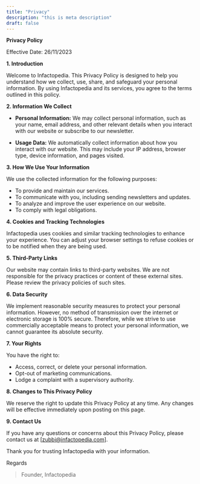 ```yaml
---
title: "Privacy"
description: "this is meta description"
draft: false
---
```


**Privacy Policy**

Effective Date: 26/11/2023

**1. Introduction**

Welcome to Infactopedia. This Privacy Policy is designed to help you understand how we collect, use, share, and safeguard your personal information. By using Infactopedia and its services, you agree to the terms outlined in this policy.

**2. Information We Collect**

- **Personal Information:** We may collect personal information, such as your name, email address, and other relevant details when you interact with our website or subscribe to our newsletter.

- **Usage Data:** We automatically collect information about how you interact with our website. This may include your IP address, browser type, device information, and pages visited.

**3. How We Use Your Information**

We use the collected information for the following purposes:

- To provide and maintain our services.
- To communicate with you, including sending newsletters and updates.
- To analyze and improve the user experience on our website.
- To comply with legal obligations.

**4. Cookies and Tracking Technologies**

Infactopedia uses cookies and similar tracking technologies to enhance your experience. You can adjust your browser settings to refuse cookies or to be notified when they are being used.

**5. Third-Party Links**

Our website may contain links to third-party websites. We are not responsible for the privacy practices or content of these external sites. Please review the privacy policies of such sites.

**6. Data Security**

We implement reasonable security measures to protect your personal information. However, no method of transmission over the internet or electronic storage is 100% secure. Therefore, while we strive to use commercially acceptable means to protect your personal information, we cannot guarantee its absolute security.

**7. Your Rights**

You have the right to:

- Access, correct, or delete your personal information.
- Opt-out of marketing communications.
- Lodge a complaint with a supervisory authority.

**8. Changes to This Privacy Policy**

We reserve the right to update this Privacy Policy at any time. Any changes will be effective immediately upon posting on this page.

**9. Contact Us**

If you have any questions or concerns about this Privacy Policy, please contact us at [zubbi@infactopedia.com].

Thank you for trusting Infactopedia with your information.

Regards
>Founder, Infactopedia